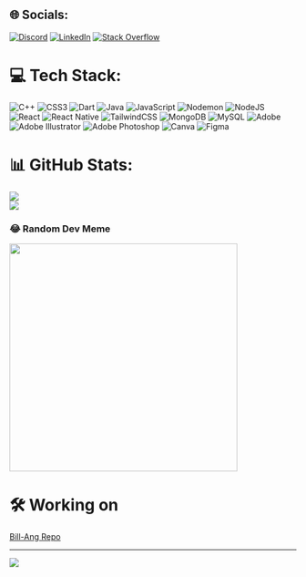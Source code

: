 
## 🌐 Socials:
[![Discord](https://img.shields.io/badge/Discord-%237289DA.svg?logo=discord&logoColor=white)](https://discord.gg/chisei00) [![LinkedIn](https://img.shields.io/badge/LinkedIn-%230077B5.svg?logo=linkedin&logoColor=white)](https://linkedin.com/in/www.linkedin.com/in/jerkins-genesis-naldoza-084792282) [![Stack Overflow](https://img.shields.io/badge/-Stackoverflow-FE7A16?logo=stack-overflow&logoColor=white)](https://stackoverflow.com/users/https://stackoverflow.com/users/14040257/chisei00) 

# 💻 Tech Stack:
![C++](https://img.shields.io/badge/c++-%2300599C.svg?style=for-the-badge&logo=c%2B%2B&logoColor=white) ![CSS3](https://img.shields.io/badge/css3-%231572B6.svg?style=for-the-badge&logo=css3&logoColor=white) ![Dart](https://img.shields.io/badge/dart-%230175C2.svg?style=for-the-badge&logo=dart&logoColor=white) ![Java](https://img.shields.io/badge/java-%23ED8B00.svg?style=for-the-badge&logo=openjdk&logoColor=white) ![JavaScript](https://img.shields.io/badge/javascript-%23323330.svg?style=for-the-badge&logo=javascript&logoColor=%23F7DF1E) ![Nodemon](https://img.shields.io/badge/NODEMON-%23323330.svg?style=for-the-badge&logo=nodemon&logoColor=%BBDEAD) ![NodeJS](https://img.shields.io/badge/node.js-6DA55F?style=for-the-badge&logo=node.js&logoColor=white) ![React](https://img.shields.io/badge/react-%2320232a.svg?style=for-the-badge&logo=react&logoColor=%2361DAFB) ![React Native](https://img.shields.io/badge/react_native-%2320232a.svg?style=for-the-badge&logo=react&logoColor=%2361DAFB) ![TailwindCSS](https://img.shields.io/badge/tailwindcss-%2338B2AC.svg?style=for-the-badge&logo=tailwind-css&logoColor=white) ![MongoDB](https://img.shields.io/badge/MongoDB-%234ea94b.svg?style=for-the-badge&logo=mongodb&logoColor=white) ![MySQL](https://img.shields.io/badge/mysql-%2300000f.svg?style=for-the-badge&logo=mysql&logoColor=white) ![Adobe](https://img.shields.io/badge/adobe-%23FF0000.svg?style=for-the-badge&logo=adobe&logoColor=white) ![Adobe Illustrator](https://img.shields.io/badge/adobe%20illustrator-%23FF9A00.svg?style=for-the-badge&logo=adobe%20illustrator&logoColor=white) ![Adobe Photoshop](https://img.shields.io/badge/adobe%20photoshop-%2331A8FF.svg?style=for-the-badge&logo=adobe%20photoshop&logoColor=white) ![Canva](https://img.shields.io/badge/Canva-%2300C4CC.svg?style=for-the-badge&logo=Canva&logoColor=white) ![Figma](https://img.shields.io/badge/figma-%23F24E1E.svg?style=for-the-badge&logo=figma&logoColor=white)
# 📊 GitHub Stats:
![](https://github-readme-stats.vercel.app/api?username=chisei00&theme=tokyonight&hide_border=false&include_all_commits=false&count_private=false)<br/>
![](https://github-readme-streak-stats.herokuapp.com/?user=chisei00&theme=tokyonight&hide_border=false)<br/>
<!--
![](https://github-readme-stats.vercel.app/api/top-langs/?username=chisei00&theme=tokyonight&hide_border=false&include_all_commits=false&count_private=false&layout=compact)
-->

### 😂 Random Dev Meme
<img src='https://encrypted-tbn0.gstatic.com/images?q=tbn:ANd9GcRynelT_bQGOYxJYnjYtp1-9IRQtSQiUrCJbYXz4QFNvg&s' style="height: 400px;"/>

# 🛠️ Working on
[Bill-Ang Repo](https://github.com/chisei00/Bill-Ang)

---
[![](https://visitcount.itsvg.in/api?id=chisei00&icon=0&color=0)](https://visitcount.itsvg.in)

<!-- Proudly created with GPRM ( https://gprm.itsvg.in ) -->